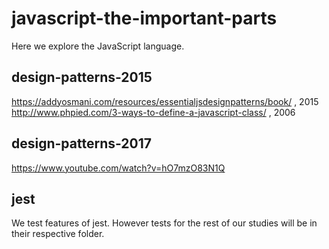 # javascript-the-important-parts

Here we explore the JavaScript language.

## design-patterns-2015

https://addyosmani.com/resources/essentialjsdesignpatterns/book/ , 2015  
http://www.phpied.com/3-ways-to-define-a-javascript-class/ , 2006

## design-patterns-2017

https://www.youtube.com/watch?v=hO7mzO83N1Q

## jest

We test features of jest. However tests for the rest of our studies will be in their respective folder.

